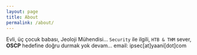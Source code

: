 ```yaml
---
layout: page
title: About
permalink: /about/
---
```

Evli, üç çocuk babası, Jeoloji Mühendisi... `Security` ile ilgili, `HTB & THM` sever, **OSCP** hedefine doğru durmak yok devam...
email: ipsec[at]yaani[dot]com

